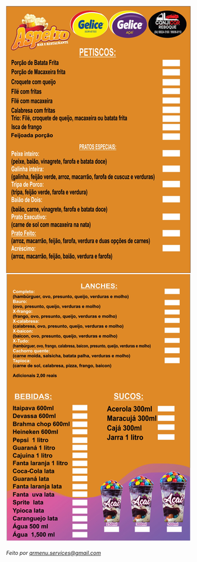 ![Image](https://github.com/qrmenuservices/aspetrobar/blob/gh-pages/cardapio4.png?raw=true)
![Image](https://github.com/qrmenuservices/aspetrobar/blob/gh-pages/cardapio5.png?raw=true)

###### Feito por <qrmenu.services@gmail.com>
